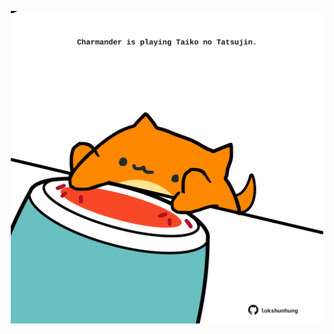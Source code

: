 <!-- built at 25/04/2025, 23:00:31 UTC -->
<p align="center">
  <img width="500" height="500" src="./ReadmeImage.svg">
</p>
